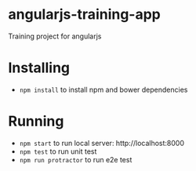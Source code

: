 # angularjs-training-app
Training project for angularjs

# Installing
* `npm install` to install npm and bower dependencies

# Running
* `npm start` to run local server: http://localhost:8000
* `npm test` to run unit test
* `npm run protractor` to run e2e test

